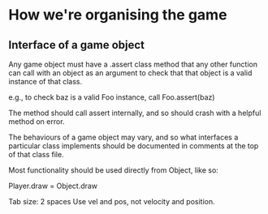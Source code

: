 # How we're organising the game

## Interface of a game object 

Any game object must have a .assert class method that any other function can call with an object
as an argument to check that that object is a valid instance of that class.

e.g., to check baz is a valid Foo instance, call Foo.assert(baz)

The method should call assert internally, and so should crash with a helpful method on error.


The behaviours of a game object may vary, and so what interfaces a particular class implements 
should be documented in comments at the top of that class file. 

Most functionality should be used directly from Object, like so:

Player.draw = Object.draw


Tab size: 2 spaces
Use vel and pos, not velocity and position.
